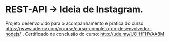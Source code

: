 # REST-API -> Ideia de Instagram.
Projeto desenvolvido para o acompanhamento e prática do curso https://www.udemy.com/course/curso-completo-do-desenvolvedor-nodejs/ .
Certificado de conclusão do curso: http://ude.my/UC-HFHVAA8M
